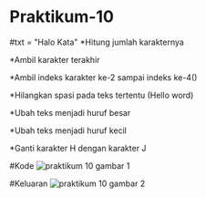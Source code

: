 # Praktikum-10

#txt = "Halo Kata"
*Hitung jumlah karakternya

*Ambil karakter terakhir

*Ambil indeks karakter ke-2 sampai indeks ke-4()

*Hilangkan spasi pada teks tertentu (Hello word)

*Ubah teks menjadi huruf besar

*Ubah teks menjadi huruf kecil

*Ganti karakter H dengan karakter J

#Kode
![praktikum 10 gambar 1](https://user-images.githubusercontent.com/116246238/213125080-16d9761b-f4f2-4efd-802f-17ebbda1eb7d.png)

#Keluaran
![praktikum 10 gambar 2](https://user-images.githubusercontent.com/116246238/213125239-b6597ae4-1d22-4ea3-8b82-04033640b7df.png)
